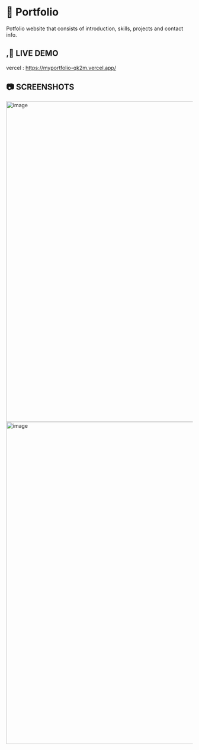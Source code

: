 # 📁 Portfolio

Potfolio website that consists of introduction, skills, projects and contact info.

## ,🚀 LIVE DEMO

vercel : https://myportfolio-qk2m.vercel.app/

## 📷 SCREENSHOTS

<img width="1890" height="866" alt="image" src="https://github.com/user-attachments/assets/ea9cfe75-fa4b-4319-93dd-12ddc68222ff" />
<br>
<img width="1880" height="870" alt="image" src="https://github.com/user-attachments/assets/bd3903f2-1d79-4a79-a9b4-bf3613737f41" />
